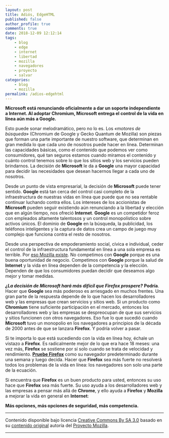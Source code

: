 ```yaml
---
layout: post
title: Adiós, EdgeHTML
published: false
author_profile: true
comments: true
date: 2018-12-09 12:12:14
tags:
    - blog
    - edge
    - internet
    - libertad
    - mozilla
    - navegadores
    - proyecto
    - salvar
categories:
    - blog
    - mozilla
permalink: /adios-edgehtml
---
```

**Microsoft está renunciando oficialmente a dar un soporte independiente a Internet. Al adoptar Chromium, Microsoft entrega el control de la vida en línea aún más a Google.**

Esto puede sonar melodramático, pero no lo es. Los _&#171;motores de búsqueda&#187;_ (Chromium de Google y Gecko Quantum de Mozilla) son piezas que forman una parte importante de nuestro software, que determinan en gran medida lo que cada uno de nosotros puede hacer en línea. Determinan las capacidades básicas, como el contenido que podemos ver como consumidores, qué tan seguros estamos cuando miramos el contenido y cuánto control tenemos sobre lo que los sitios web y los servicios pueden brindarnos. La decisión de **Microsoft** le da a **Google** una mayor capacidad para decidir las necesidades que desean hacernos llegar a cada uno de nosotros.

Desde un punto de vista empresarial, la decisión de **Microsoft** puede tener sentido. **Google** está tan cerca del control casi completo de la infraestructura de nuestras vidas en línea que puede que no sea rentable continuar luchando contra ellos. Los intereses de los accionistas de **Microsoft** pueden seguir existiendo aún renunciando a la libertad y elección que en algún tiempo, nos ofreció **Internet**. **Google** es un competidor feroz con empleados altamente talentosos y un control monopolístico sobre activos únicos. El dominio de **Google** en la búsqueda, la publicidad, los teléfonos inteligentes y la captura de datos crea un campo de juego muy complejo que funciona contra el resto de nosotros.

Desde una perspectiva de empoderamiento social, cívica e individual, ceder el control de la infraestructura fundamental en línea a una sola empresa es terrible. Por [eso Mozilla existe][1]. No competimos con **Google** porque es una buena oportunidad de negocio. Competimos con **Google** porque la salud de **Internet** y la vida en línea dependen de la competencia y la elección. Dependen de que los consumidores puedan decidir que deseamos algo mejor y tomar medidas.

**_¿La decisión de Microsoft hará más difícil que Firefox prospere?_** **Podría**. Hacer que **Google** sea más poderoso es arriesgado en muchos frentes. Una gran parte de la respuesta depende de lo que hacen los desarrolladores web y las empresas que crean servicios y sitios web. Si un producto como **Chromium** tiene suficiente participación en el mercado, entonces los desarrolladores web y las empresas se despreocupan de que sus servicios y sitios funcionen con otros navegadores. Eso fue lo que sucedió cuando **Microsoft** tuvo un monopolio en los navegadores a principios de la década de 2000 antes de que se lanzara **Firefox**. Y podría volver a pasar.

Si te importa lo que está sucediendo con la vida en línea hoy, échale un vistazo a **Firefox**. Es radicalmente mejor de lo que era hace 18 meses: una vez más, **Firefox** se sostiene por sí solo cuando se trata de velocidad y rendimiento. **[Pruebe Firefox][2]** como su navegador predeterminado durante una semana y luego decida. Hacer que **Firefox** sea más fuerte no resolverá todos los problemas de la vida en línea: los navegadores son solo una parte de la ecuación.

Si encuentra que **Firefox** es un buen producto para usted, entonces su uso hace que **Firefox** sea más fuerte. Su uso ayuda a los desarrolladores web y las empresas a pensar más allá de **Chrome**, y ello ayuda a **Firefox** y **Mozilla** a mejorar la vida en general en **Internet**:

**Más opciones, más opciones de seguridad, más competencia.**

* * *

Contenido disponible bajo licencia [Creative Commons By SA 3.0][3] basado en su [contenido original][4] autoría del [Proyecto Mozilla][5].

* * *

 [1]: https://www.mozilla.org/es-ES/about/manifesto/
 [2]: https://www.mozilla.org/en-US/firefox/fights-for-you/
 [3]: https://creativecommons.org/licenses/by-sa/3.0/es/deed.es_PE
 [4]: https://blog.mozilla.org/blog/2018/12/06/goodbye-edge
 [5]: https://www.mozilla.org/es-ES/about/manifesto/details/